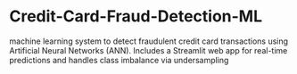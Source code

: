 # Credit-Card-Fraud-Detection-ML
 machine learning system to detect fraudulent credit card transactions using Artificial Neural Networks (ANN). Includes a Streamlit web app for real-time predictions and handles class imbalance via undersampling
